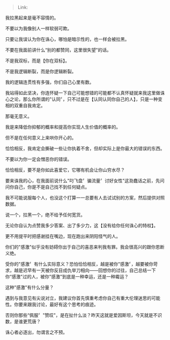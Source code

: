 > Link: 

我拉黑起来是毫不容情的。

不要以为我像别人一样软弱可欺。

只要让我误认为你在诛心，哪怕是暗示性的，也一样会被拉黑。

不要在我面前讲什么“别的都赞同，这里很失望"的话。

不是我双标，而是【你在双标】。

不是我逻辑断裂，而是你逻辑断裂。

我的逻辑连贯性有多强，你们自己心里有数。

我站得如此坚决，你连怀疑一下自己可能想错的可能都不认真怀疑就来我这里做诛心之论，那么你所谓的"认同〞，只不过是在【认同认同你自己的人】，只是一种变相的双重自我肯定。

那毫无意义。

我是来降低你抑郁的概率和提高你实现人生价值的概率的。

但不是在任何意义上来哄你开心的。

恰恰相反，我肯定会撕破一些让你执着不舍，但却实际上是你最大的错误的东西。

不要以为你一定会憎恶你的错误。

恰恰相反，要不是你如此喜爱它，它哪有机会让你山穷水尽？

要来诛我的心，在我面前说什么"叼飞盘〞骗流量〞讨好女性"这泐蠢话之前，先问问你自己，你是不是自己找不到任何疑点。

我不可能说服每个人，也没这个打算一一总要有人去试试别的方案，然后提供对照数据。

说一个，拉黑一个，绝不给予任何宽货。

无论你自认为点赞我多少答案、出了多少力，这【没有给你任何诛心的特权】。

更不用提平时把感谢挂在嘴边，现在跑出来阴阳怪气的人。

你们的"感激"似乎没有妨碍你出于自己的喜恶来判我有罪。我会很高兴的跟你恩断义绝。

受你的"感激〞有什么实际意义？恐怕恰恰相反，越是被你"感激〞，越要被你苛求，越是迟早有一天被你反目成仇举刀相向——回想你的过往，自己总结一下你“感激"过的人，被你"感激"到底是一种幸运，还是一种霉运？

这种"感激"有什么分量？

遇到与我意见有尖说对立，我建议你首先慎重考虑你自己有重大伦理迷思的可能性。你要来跟我讨论，最好有这个思考的痕迹。

否则你那些“佩服〞"赞叹"，是在扯什么淡？昨天这就是爱因斯坦，今天就是不识数，是谁更荒唐？

诛心者必逐出，勿谓言之不预。
